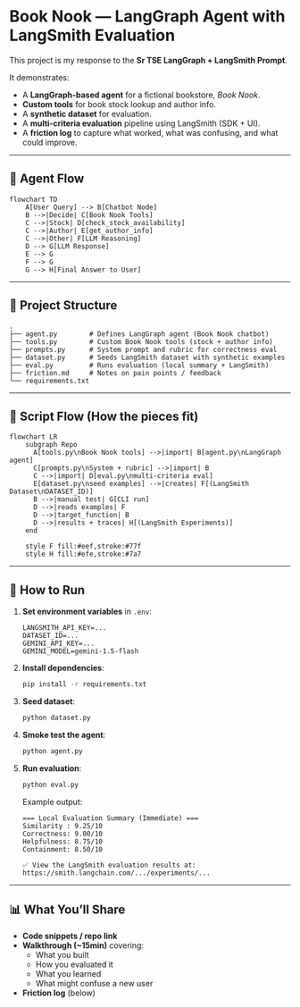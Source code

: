 # Book Nook — LangGraph Agent with LangSmith Evaluation

This project is my response to the **Sr TSE LangGraph + LangSmith Prompt**.

It demonstrates:
- A **LangGraph-based agent** for a fictional bookstore, *Book Nook*.
- **Custom tools** for book stock lookup and author info.
- A **synthetic dataset** for evaluation.
- A **multi-criteria evaluation** pipeline using LangSmith (SDK + UI).
- A **friction log** to capture what worked, what was confusing, and what could improve.

---

## 🔄 Agent Flow

```mermaid
flowchart TD
    A[User Query] --> B[Chatbot Node]
    B -->|Decide| C[Book Nook Tools]
    C -->|Stock| D[check_stock_availability]
    C -->|Author| E[get_author_info]
    C -->|Other| F[LLM Reasoning]
    D --> G[LLM Response]
    E --> G
    F --> G
    G --> H[Final Answer to User]
```

---

## 📂 Project Structure

```
.
├── agent.py        # Defines LangGraph agent (Book Nook chatbot)
├── tools.py        # Custom Book Nook tools (stock + author info)
├── prompts.py      # System prompt and rubric for correctness eval
├── dataset.py      # Seeds LangSmith dataset with synthetic examples
├── eval.py         # Runs evaluation (local summary + LangSmith)
├── friction.md     # Notes on pain points / feedback
└── requirements.txt
```

---

## 🧩 Script Flow (How the pieces fit)

```mermaid
flowchart LR
    subgraph Repo
      A[tools.py\nBook Nook tools] -->|import| B[agent.py\nLangGraph agent]
      C[prompts.py\nSystem + rubric] -->|import| B
      C -->|import| D[eval.py\nmulti-criteria eval]
      E[dataset.py\nseed examples] -->|creates| F[(LangSmith Dataset\nDATASET_ID)]
      B -->|manual test| G[CLI run]
      D -->|reads examples| F
      D -->|target_function| B
      D -->|results + traces| H[(LangSmith Experiments)]
    end

    style F fill:#eef,stroke:#77f
    style H fill:#efe,stroke:#7a7
```

---



## 🚀 How to Run

1. **Set environment variables** in `.env`:
   ```env
   LANGSMITH_API_KEY=...
   DATASET_ID=...
   GEMINI_API_KEY=...
   GEMINI_MODEL=gemini-1.5-flash
   ```

2. **Install dependencies**:
   ```bash
   pip install -r requirements.txt
   ```

3. **Seed dataset**:
   ```bash
   python dataset.py
   ```

4. **Smoke test the agent**:
   ```bash
   python agent.py
   ```

5. **Run evaluation**:
   ```bash
   python eval.py
   ```
   Example output:
   ```
   === Local Evaluation Summary (Immediate) ===
   Similarity : 9.25/10
   Correctness: 9.00/10
   Helpfulness: 8.75/10
   Containment: 8.50/10

   ✅ View the LangSmith evaluation results at:
   https://smith.langchain.com/.../experiments/...
   ```

---

## 📊 What You’ll Share
- **Code snippets / repo link**  
- **Walkthrough (~15min)** covering:
  - What you built  
  - How you evaluated it  
  - What you learned  
  - What might confuse a new user  
- **Friction log** (below)
